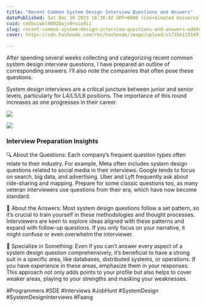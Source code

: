 ```yaml
---
title: "Recent Common System Design Interview Questions and Answers"
datePublished: Sat Dec 30 2023 18:38:42 GMT+0000 (Coordinated Universal Time)
cuid: cm5buiwbl00020ajv9rvia9ii
slug: recent-common-system-design-interview-questions-and-answers-ed60ce555062
cover: https://cdn.hashnode.com/res/hashnode/image/upload/v1735611918914/86c1d93b-265e-441b-8278-f14856d18fa8.png

---
```


After spending several weeks collecting and categorizing recent common system design interview questions, I have prepared an outline of corresponding answers. I’ll also note the companies that often pose these questions.

System design interviews are a critical juncture between junior and senior levels, particularly for L4/L5/L6 positions. The importance of this round increases as one progresses in their career.

![](https://cdn.hashnode.com/res/hashnode/image/upload/v1735611916095/4e58fee4-3680-4a16-bcf8-ea544b296852.png)

![](https://cdn.hashnode.com/res/hashnode/image/upload/v1735611917363/d930f8b0-0bd9-400e-af19-0972da8b23e4.png)

### Interview Preparation Insights

🔍 About the Questions: Each company’s frequent question types often relate to their industry. For example, Meta often includes system design questions related to social media in their interviews. Google tends to focus on search, big data, and advertising. Uber and Lyft frequently ask about ride-sharing and mapping. Prepare for some classic questions too, as many veteran interviewers use questions from their era, which have now become standard.

🎯 About the Answers: Most system design questions follow a set pattern, so it’s crucial to train yourself in these methodologies and thought processes. Interviewers are keen to explore ideas aligned with these patterns and expand with follow-up questions. If you only focus on your narrative, it might confuse or even overwhelm the interviewer.

🌟 Specialize in Something: Even if you can’t answer every aspect of a system design question comprehensively, it’s beneficial to have a strong suit in a specific area, like databases, distributed systems, or operations. If you have experience in these areas, emphasize them in your responses. This approach not only adds points to your profile but also helps to cover weaker areas, playing to your strengths and masking your weaknesses.

#Programmers #SDE #Interviews #JobHunt #SystemDesign #SystemDesignInterviews #Faang